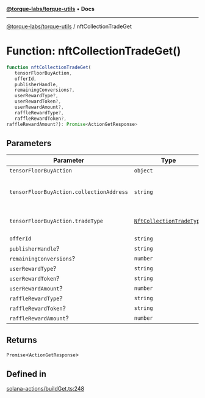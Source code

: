 [**@torque-labs/torque-utils**](../README.md) • **Docs**

***

[@torque-labs/torque-utils](../README.md) / nftCollectionTradeGet

# Function: nftCollectionTradeGet()

```ts
function nftCollectionTradeGet(
   tensorFloorBuyAction, 
   offerId, 
   publisherHandle, 
   remainingConversions?, 
   userRewardType?, 
   userRewardToken?, 
   userRewardAmount?, 
   raffleRewardType?, 
   raffleRewardToken?, 
raffleRewardAmount?): Promise<ActionGetResponse>
```

## Parameters

| Parameter | Type | Description |
| ------ | ------ | ------ |
| `tensorFloorBuyAction` | `object` | - |
| `tensorFloorBuyAction.collectionAddress` | `string` | The collection address to trace |
| `tensorFloorBuyAction.tradeType` | [`NftCollectionTradeType`](../enumerations/NftCollectionTradeType.md) | The type of trade to perform |
| `offerId` | `string` | - |
| `publisherHandle`? | `string` | - |
| `remainingConversions`? | `number` | - |
| `userRewardType`? | `string` | - |
| `userRewardToken`? | `string` | - |
| `userRewardAmount`? | `number` | - |
| `raffleRewardType`? | `string` | - |
| `raffleRewardToken`? | `string` | - |
| `raffleRewardAmount`? | `number` | - |

## Returns

`Promise`\<`ActionGetResponse`\>

## Defined in

[solana-actions/buildGet.ts:248](https://github.com/torque-labs/torque-utils/blob/3bd29ca22f900f1cf2686f7f240bf82e15337207/solana-actions/buildGet.ts#L248)
